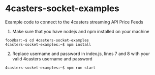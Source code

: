 # 4casters-socket-examples
Example code to connect to the 4casters streaming API Price Feeds

1. Make sure that you have nodejs and npm installed on your machine
```console
foo@bar:~$ cd 4casters-socket-examples
4casters-socket-examples:~$ npm install
```
2. Replace username and password in index.js, lines 7 and 8 with your valid 4casters username and password
```console
4casters-socket-examples:~$ npm run start
```
